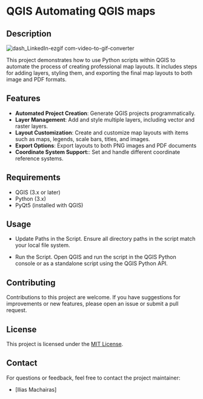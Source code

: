 # QGIS Automating QGIS maps

## Description

![dash_LinkedIn-ezgif com-video-to-gif-converter](https://github.com/iliasmachairas/Tutorials_twd/assets/47300069/19cf7061-cdf6-4a8a-8a9c-a31fbb1c4d0b)

This project demonstrates how to use Python scripts within QGIS to automate the process of creating professional map layouts. It includes steps for adding layers, styling them, and exporting the final map layouts to both image and PDF formats.
## Features

- **Automated Project Creation**: Generate QGIS projects programmatically.
- **Layer Management**: Add and style multiple layers, including vector and raster layers.
- **Layout Customization**: Create and customize map layouts with items such as maps, legends, scale bars, titles, and images.
- **Export Options**: Export layouts to both PNG images and PDF documents
- **Coordinate System Support:**: Set and handle different coordinate reference systems.
  
## Requirements
- QGIS (3.x or later)
- Python (3.x)
- PyQt5 (installed with QGIS)

## Usage

- Update Paths in the Script. Ensure all directory paths in the script match your local file system.

- Run the Script. Open QGIS and run the script in the QGIS Python console or as a standalone script using the QGIS Python API.

## Contributing

Contributions to this project are welcome. If you have suggestions for improvements or new features, please open an issue or submit a pull request.

## License

This project is licensed under the [MIT License](LICENSE).

## Contact

For questions or feedback, feel free to contact the project maintainer:
- [Ilias Machairas]

